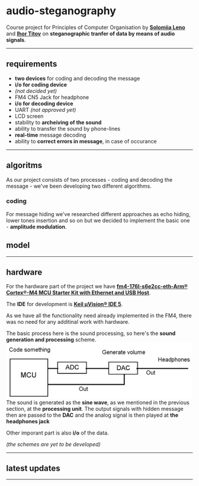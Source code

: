 # audio-steganography
Course project for Principles of Computer Organisation by **[Solomiia Leno](https://github.com/sol4ik)** and **[Ihor Titov](https://github.com/lurak)** on **steganographic tranfer of data by means of audio signals**.

---
## requirements
* **two devices** for coding and decoding the message
 * **i/o for coding device**
  * *(not decided yet)*
  * FM4 CN5 Jack for headphone
 * **i/o for decoding device**
  * UART *(not approved yet)*
  * LCD screen
* stability to **archeiving of the sound**
* ability to transfer the sound by phone-lines
* **real-time** message decoding
* ability to **correct errors in message**, in case of occurance
---

## algoritms
As our project consists of two processes - coding and decoding the message - we've been developing two different algorithms.

### coding
For message hiding we've researched different approaches as echo hiding, lower tones insertion and so on but we decided to implement the basic one - **amplitude modulation**.

## model

---
## hardware
For the hardware part of the project we have **[fm4-176l-s6e2cc-eth-Arm® Cortex®-M4 MCU Starter Kit with Ethernet and USB Host](https://www.cypress.com/documentation/development-kitsboards/sk-fm4-176l-s6e2cc-fm4-family-quick-start-guide)**. 

The **IDE** for development is **[Keil µVision® IDE 5](http://www2.keil.com/mdk5/uvision/)**.

As we have all the functionality need already implemented in the FM4, there was no need for any additinal work with hardware.


The basic process here is the sound processing, so here's the **sound generation and processing** scheme.
![sound generation scheme](https://github.com/sol4ik/audio-steganography/blob/master/pics/sound_generation.jpg)
The sound is generated as the **sine wave**, as we mentioned in the previous section, at the **processing unit**. The output signals with hidden message then are passed to the **DAC** and the analog signal is then played at **the headphones jack**

Other imporant part is also **i/o** of the data.

*(the schemes are yet to be developed)*

---
## latest updates


---
